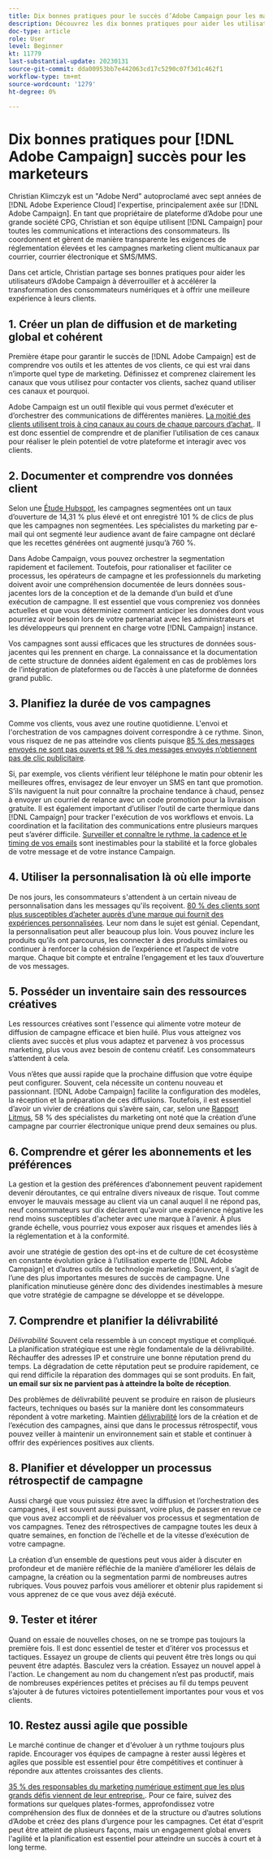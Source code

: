 ```yaml
---
title: Dix bonnes pratiques pour le succès d’Adobe Campaign pour les marketeurs
description: Découvrez les dix bonnes pratiques pour aider les utilisateurs d’Adobe Campaign à déverrouiller et à accélérer la transformation des consommateurs numériques et une meilleure expérience pour leurs clients.
doc-type: article
role: User
level: Beginner
kt: 11779
last-substantial-update: 20230131
source-git-commit: dda00953bb7e442063cd17c5290c07f3d1c462f1
workflow-type: tm+mt
source-wordcount: '1279'
ht-degree: 0%

---
```



# Dix bonnes pratiques pour [!DNL Adobe Campaign] succès pour les marketeurs

Christian Klimczyk est un &quot;Adobe Nerd&quot; autoproclamé avec sept années de [!DNL Adobe Experience Cloud] l&#39;expertise, principalement axée sur [!DNL Adobe Campaign]. En tant que propriétaire de plateforme d’Adobe pour une grande société CPG, Christian et son équipe utilisent [!DNL Campaign] pour toutes les communications et interactions des consommateurs. Ils coordonnent et gèrent de manière transparente les exigences de réglementation élevées et les campagnes marketing client multicanaux par courrier, courrier électronique et SMS/MMS.

Dans cet article, Christian partage ses bonnes pratiques pour aider les utilisateurs d’Adobe Campaign à déverrouiller et à accélérer la transformation des consommateurs numériques et à offrir une meilleure expérience à leurs clients.


## 1. Créer un plan de diffusion et de marketing global et cohérent

Première étape pour garantir le succès de [!DNL Adobe Campaign] est de comprendre vos outils et les attentes de vos clients, ce qui est vrai dans n’importe quel type de marketing. Définissez et comprenez clairement les canaux que vous utilisez pour contacter vos clients, sachez quand utiliser ces canaux et pourquoi.

Adobe Campaign est un outil flexible qui vous permet d’exécuter et d’orchestrer des communications de différentes manières. [La moitié des clients utilisent trois à cinq canaux au cours de chaque parcours d’achat.](https://www.mckinsey.com/capabilities/operations/our-insights/redefine-the-omnichannel-approach-focus-on-what-truly-matters). Il est donc essentiel de comprendre et de planifier l’utilisation de ces canaux pour réaliser le plein potentiel de votre plateforme et interagir avec vos clients.

## 2. Documenter et comprendre vos données client

Selon une [Étude Hubspot](https://www.linkedin.com/pulse/customer-segmentation-effective-b2b-business-industry-sabreen), les campagnes segmentées ont un taux d’ouverture de 14,31 % plus élevé et ont enregistré 101 % de clics de plus que les campagnes non segmentées. Les spécialistes du marketing par e-mail qui ont segmenté leur audience avant de faire campagne ont déclaré que les recettes générées ont augmenté jusqu’à 760 %.

Dans Adobe Campaign, vous pouvez orchestrer la segmentation rapidement et facilement. Toutefois, pour rationaliser et faciliter ce processus, les opérateurs de campagne et les professionnels du marketing doivent avoir une compréhension documentée de leurs données sous-jacentes lors de la conception et de la demande d’un build et d’une exécution de campagne. Il est essentiel que vous compreniez vos données actuelles et que vous déterminiez comment anticiper les données dont vous pourriez avoir besoin lors de votre partenariat avec les administrateurs et les développeurs qui prennent en charge votre [!DNL Campaign] instance.

Vos campagnes sont aussi efficaces que les structures de données sous-jacentes qui les prennent en charge. La connaissance et la documentation de cette structure de données aident également en cas de problèmes lors de l’intégration de plateformes ou de l’accès à une plateforme de données grand public.

## 3. Planifiez la durée de vos campagnes

Comme vos clients, vous avez une routine quotidienne. L&#39;envoi et l&#39;orchestration de vos campagnes doivent correspondre à ce rythme. Sinon, vous risquez de ne pas atteindre vos clients puisque [85 % des messages envoyés ne sont pas ouverts et 98 % des messages envoyés n’obtiennent pas de clic publicitaire](https://www.validity.com/resource-center/state-of-email-2021/).

Si, par exemple, vos clients vérifient leur téléphone le matin pour obtenir les meilleures offres, envisagez de leur envoyer un SMS en tant que promotion. S’ils naviguent la nuit pour connaître la prochaine tendance à chaud, pensez à envoyer un courriel de relance avec un code promotion pour la livraison gratuite. Il est également important d’utiliser l’outil de carte thermique dans [!DNL Campaign] pour tracker l&#39;exécution de vos workflows et envois. La coordination et la facilitation des communications entre plusieurs marques peut s’avérer difficile. [Surveiller et connaître le rythme, la cadence et le timing de vos emails](https://experienceleaguecommunities.adobe.com/t5/adobe-campaign-classic-blogs/predictive-send-time-optimization-with-adobe-campaign/ba-p/561554) sont inestimables pour la stabilité et la force globales de votre message et de votre instance Campaign.

## 4. Utiliser la personnalisation là où elle importe

De nos jours, les consommateurs s&#39;attendent à un certain niveau de personnalisation dans les messages qu&#39;ils reçoivent. [80 % des clients sont plus susceptibles d’acheter auprès d’une marque qui fournit des expériences personnalisées](https://us.epsilon.com/power-of-me). Leur nom dans le sujet est génial. Cependant, la personnalisation peut aller beaucoup plus loin. Vous pouvez inclure les produits qu’ils ont parcourus, les connecter à des produits similaires ou continuer à renforcer la cohésion de l’expérience et l’aspect de votre marque. Chaque bit compte et entraîne l’engagement et les taux d’ouverture de vos messages.

## 5. Posséder un inventaire sain des ressources créatives

Les ressources créatives sont l&#39;essence qui alimente votre moteur de diffusion de campagne efficace et bien huilé. Plus vous atteignez vos clients avec succès et plus vous adaptez et parvenez à vos processus marketing, plus vous avez besoin de contenu créatif. Les consommateurs s’attendent à cela.

Vous n’êtes que aussi rapide que la prochaine diffusion que votre équipe peut configurer. Souvent, cela nécessite un contenu nouveau et passionnant. [!DNL Adobe Campaign] facilite la configuration des modèles, la réception et la préparation de ces diffusions. Toutefois, il est essentiel d’avoir un vivier de créations qui s’avère sain, car, selon une [Rapport Litmus](https://www.litmus.com/resources/state-of-email/), 58 % des spécialistes du marketing ont noté que la création d’une campagne par courrier électronique unique prend deux semaines ou plus.

## 6. Comprendre et gérer les abonnements et les préférences

La gestion et la gestion des préférences d’abonnement peuvent rapidement devenir déroutantes, ce qui entraîne divers niveaux de risque. Tout comme envoyer le mauvais message au client via un canal auquel il ne répond pas, neuf consommateurs sur dix déclarent qu&#39;avoir une expérience négative les rend moins susceptibles d&#39;acheter avec une marque à l&#39;avenir. À plus grande échelle, vous pourriez vous exposer aux risques et amendes liés à la réglementation et à la conformité.

avoir une stratégie de gestion des opt-ins et de culture de cet écosystème en constante évolution grâce à l’utilisation experte de [!DNL Adobe Campaign] et d’autres outils de technologie marketing. Souvent, il s’agit de l’une des plus importantes mesures de succès de campagne. Une planification minutieuse génère donc des dividendes inestimables à mesure que votre stratégie de campagne se développe et se développe.

## 7. Comprendre et planifier la délivrabilité

_Délivrabilité_ Souvent cela ressemble à un concept mystique et compliqué. La planification stratégique est une règle fondamentale de la délivrabilité. Réchauffer des adresses IP et construire une bonne réputation prend du temps. La dégradation de cette réputation peut se produire rapidement, ce qui rend difficile la réparation des dommages qui se sont produits. En fait, **un email sur six ne parvient pas à atteindre la boîte de réception**.

Des problèmes de délivrabilité peuvent se produire en raison de plusieurs facteurs, techniques ou basés sur la manière dont les consommateurs répondent à votre marketing. Maintien [délivrabilité](https://business.adobe.com/products/campaign/email-deliverability.html) lors de la création et de l’exécution des campagnes, ainsi que dans le processus rétrospectif, vous pouvez veiller à maintenir un environnement sain et stable et continuer à offrir des expériences positives aux clients.

## 8. Planifier et développer un processus rétrospectif de campagne

Aussi chargé que vous puissiez être avec la diffusion et l’orchestration des campagnes, il est souvent aussi puissant, voire plus, de passer en revue ce que vous avez accompli et de réévaluer vos processus et segmentation de vos campagnes. Tenez des rétrospectives de campagne toutes les deux à quatre semaines, en fonction de l’échelle et de la vitesse d’exécution de votre campagne.

La création d’un ensemble de questions peut vous aider à discuter en profondeur et de manière réfléchie de la manière d’améliorer les délais de campagne, la création ou la segmentation parmi de nombreuses autres rubriques. Vous pouvez parfois vous améliorer et obtenir plus rapidement si vous apprenez de ce que vous avez déjà exécuté.

## 9. Tester et itérer

Quand on essaie de nouvelles choses, on ne se trompe pas toujours la première fois. Il est donc essentiel de tester et d’itérer vos processus et tactiques. Essayez un groupe de clients qui peuvent être très longs ou qui peuvent être adaptés. Basculez vers la création. Essayez un nouvel appel à l&#39;action. Le changement au nom du changement n’est pas productif, mais de nombreuses expériences petites et précises au fil du temps peuvent s’ajouter à de futures victoires potentiellement importantes pour vous et vos clients.

## 10. Restez aussi agile que possible

Le marché continue de changer et d&#39;évoluer à un rythme toujours plus rapide. Encourager vos équipes de campagne à rester aussi légères et agiles que possible est essentiel pour être compétitives et continuer à répondre aux attentes croissantes des clients.

[35 % des responsables du marketing numérique estiment que les plus grands défis viennent de leur entreprise.](https://www.gartner.com/en/newsroom/press-releases/gartner-says-35--of-digital-marketing-leaders-believe-the-bigges). Pour ce faire, suivez des formations sur quelques plates-formes, approfondissez votre compréhension des flux de données et de la structure ou d’autres solutions d’Adobe et créez des plans d’urgence pour les campagnes. Cet état d&#39;esprit peut être atteint de plusieurs façons, mais un engagement global envers l&#39;agilité et la planification est essentiel pour atteindre un succès à court et à long terme.
